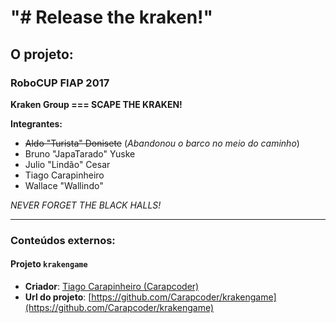 # "# Release the kraken!"

## O projeto:
### RoboCUP FIAP 2017
**Kraken Group === SCAPE THE KRAKEN!**

**Integrantes:**
* ~~Aldo "Turista" Donisete~~ (*Abandonou o barco no meio do caminho*)
* Bruno "JapaTarado" Yuske 
* Julio "Lindão" Cesar 
* Tiago Carapinheiro 
* Wallace "Wallindo"

*NEVER FORGET THE BLACK HALLS!*



---
### Conteúdos externos:
#### Projeto `krakengame`
* **Criador**: [Tiago Carapinheiro (Carapcoder)](https://github.com/Carapcoder)
* **Url do projeto**: [https://github.com/Carapcoder/krakengame](https://github.com/Carapcoder/krakengame)
